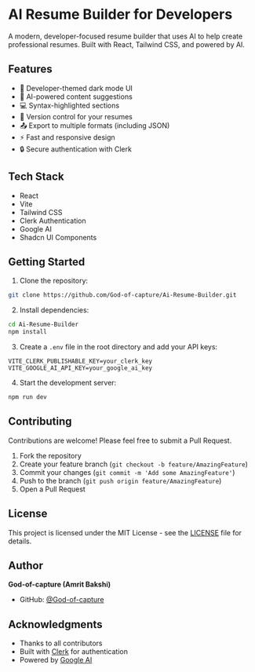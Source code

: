 # AI Resume Builder for Developers

A modern, developer-focused resume builder that uses AI to help create professional resumes. Built with React, Tailwind CSS, and powered by AI.

## Features

- 🎨 Developer-themed dark mode UI
- 🤖 AI-powered content suggestions
- 💻 Syntax-highlighted sections
- 🔄 Version control for your resumes
- 📤 Export to multiple formats (including JSON)
- ⚡ Fast and responsive design
- 🔒 Secure authentication with Clerk

## Tech Stack

- React
- Vite
- Tailwind CSS
- Clerk Authentication
- Google AI
- Shadcn UI Components

## Getting Started

1. Clone the repository:
```bash
git clone https://github.com/God-of-capture/Ai-Resume-Builder.git
```

2. Install dependencies:
```bash
cd Ai-Resume-Builder
npm install
```

3. Create a `.env` file in the root directory and add your API keys:
```env
VITE_CLERK_PUBLISHABLE_KEY=your_clerk_key
VITE_GOOGLE_AI_API_KEY=your_google_ai_key
```

4. Start the development server:
```bash
npm run dev
```

## Contributing

Contributions are welcome! Please feel free to submit a Pull Request.

1. Fork the repository
2. Create your feature branch (`git checkout -b feature/AmazingFeature`)
3. Commit your changes (`git commit -m 'Add some AmazingFeature'`)
4. Push to the branch (`git push origin feature/AmazingFeature`)
5. Open a Pull Request

## License

This project is licensed under the MIT License - see the [LICENSE](LICENSE) file for details.

## Author

**God-of-capture (Amrit Bakshi)**
- GitHub: [@God-of-capture](https://github.com/God-of-capture)

## Acknowledgments

- Thanks to all contributors
- Built with [Clerk](https://clerk.dev/) for authentication
- Powered by [Google AI](https://ai.google.dev/)
